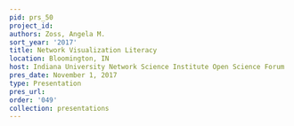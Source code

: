 ```yaml
---
pid: prs_50
project_id: 
authors: Zoss, Angela M.
sort_year: '2017'
title: Network Visualization Literacy
location: Bloomington, IN
host: Indiana University Network Science Institute Open Science Forum
pres_date: November 1, 2017
type: Presentation
pres_url: 
order: '049'
collection: presentations
---
```

